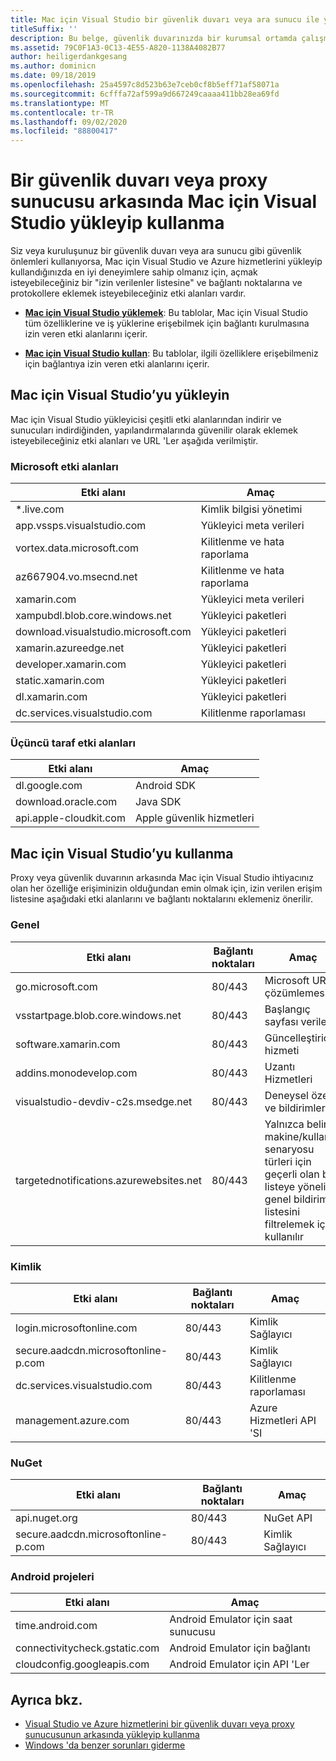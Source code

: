 ```yaml
---
title: Mac için Visual Studio bir güvenlik duvarı veya ara sunucu ile yükleyip kullanma
titleSuffix: ''
description: Bu belge, güvenlik duvarınızda bir kurumsal ortamda çalışmak üzere Mac için Visual Studio (ve Xamarin dahil iş yükleri) izin vermek için izin verilmesi gereken ana bilgisayarların bir listesini sağlar.
ms.assetid: 79C0F1A3-0C13-4E55-A820-1138A4082B77
author: heiligerdankgesang
ms.author: dominicn
ms.date: 09/18/2019
ms.openlocfilehash: 25a4597c8d523b63e7ceb0cf8b5eff71af58071a
ms.sourcegitcommit: 6cfffa72af599a9d667249caaaa411bb28ea69fd
ms.translationtype: MT
ms.contentlocale: tr-TR
ms.lasthandoff: 09/02/2020
ms.locfileid: "88800417"
---
```

# <a name="install-and-use-visual-studio-for-mac-behind-a-firewall-or-proxy-server"></a>Bir güvenlik duvarı veya proxy sunucusu arkasında Mac için Visual Studio yükleyip kullanma

Siz veya kuruluşunuz bir güvenlik duvarı veya ara sunucu gibi güvenlik önlemleri kullanıyorsa, Mac için Visual Studio ve Azure hizmetlerini yükleyip kullandığınızda en iyi deneyimlere sahip olmanız için, açmak isteyebileceğiniz bir "izin verilenler listesine" ve bağlantı noktalarına ve protokollere eklemek isteyebileceğiniz etki alanları vardır.

- [**Mac için Visual Studio yüklemek**](#install-visual-studio-for-mac): Bu tablolar, Mac için Visual Studio tüm özelliklerine ve iş yüklerine erişebilmek için bağlantı kurulmasına izin veren etki alanlarını içerir.

- [**Mac için Visual Studio kullan**](#use-visual-studio-for-mac): Bu tablolar, ilgili özelliklere erişebilmeniz için bağlantıya izin veren etki alanlarını içerir.

## <a name="install-visual-studio-for-mac"></a>Mac için Visual Studio’yu yükleyin

Mac için Visual Studio yükleyicisi çeşitli etki alanlarından indirir ve sunucuları indirdiğinden, yapılandırmalarında güvenilir olarak eklemek isteyebileceğiniz etki alanları ve URL 'Ler aşağıda verilmiştir.

### <a name="microsoft-domains"></a>Microsoft etki alanları

| Etki alanı| Amaç |
| ----------------------------------- |---------------------------|
| *.live.com| Kimlik bilgisi yönetimi |
| app.vssps.visualstudio.com| Yükleyici meta verileri|
| vortex.data.microsoft.com | Kilitlenme ve hata raporlama |
| az667904.vo.msecnd.net| Kilitlenme ve hata raporlama |
| xamarin.com | Yükleyici meta verileri|
| xampubdl.blob.core.windows.net| Yükleyici paketleri|
| download.visualstudio.microsoft.com | Yükleyici paketleri|
| xamarin.azureedge.net | Yükleyici paketleri|
| developer.xamarin.com | Yükleyici paketleri|
| static.xamarin.com | Yükleyici paketleri|
| dl.xamarin.com | Yükleyici paketleri|
| dc.services.visualstudio.com| Kilitlenme raporlaması |

### <a name="third-party-domains"></a>Üçüncü taraf etki alanları

| Etki alanı| Amaç |
| --------------------------|-------------------------|
| dl.google.com | Android SDK |
| download.oracle.com | Java SDK|
| api.apple-cloudkit.com| Apple güvenlik hizmetleri |

## <a name="use-visual-studio-for-mac"></a>Mac için Visual Studio’yu kullanma

Proxy veya güvenlik duvarının arkasında Mac için Visual Studio ihtiyacınız olan her özelliğe erişiminizin olduğundan emin olmak için, izin verilen erişim listesine aşağıdaki etki alanlarını ve bağlantı noktalarını eklemeniz önerilir.

### <a name="general"></a>Genel

| Etki alanı | Bağlantı noktaları|Amaç|
| ----------------------|------------------|------------------|
| go.microsoft.com | 80/443|Microsoft URL çözümlemesi |
| vsstartpage.blob.core.windows.net| 80/443| Başlangıç sayfası verileri|
| software.xamarin.com |  80/443|Güncelleştirici hizmeti|
| addins.monodevelop.com | 80/443| Uzantı Hizmetleri |
| visualstudio-devdiv-c2s.msedge.net | 80/443| Deneysel özellik ve bildirimler |
| targetednotifications.azurewebsites.net|  80/443| Yalnızca belirli makine/kullanım senaryosu türleri için geçerli olan bir listeye yönelik genel bildirim listesini filtrelemek için kullanılır|

### <a name="identity"></a>Kimlik

| Etki alanı | Bağlantı noktaları|Amaç|
| ----------------------|------------------|------------------|
| login.microsoftonline.com | 80/443| Kimlik Sağlayıcı|
| secure.aadcdn.microsoftonline-p.com | 80/443|Kimlik Sağlayıcı|
| dc.services.visualstudio.com| 80/443|Kilitlenme raporlaması|
| management.azure.com|80/443| Azure Hizmetleri API 'SI |

### <a name="nuget"></a>NuGet

| Etki alanı | Bağlantı noktaları|Amaç|
| ----------------------|------------------|------------------|
| api.nuget.org | 80/443|NuGet API|
| secure.aadcdn.microsoftonline-p.com |80/443| Kimlik Sağlayıcı|

### <a name="android-projects"></a>Android projeleri

| Etki alanı| Amaç|
| ------------------------------------|------------------------------------|
| time.android.com| Android Emulator için saat sunucusu |
| connectivitycheck.gstatic.com | Android Emulator için bağlantı|
| cloudconfig.googleapis.com| Android Emulator için API 'Ler|

## <a name="see-also"></a>Ayrıca bkz.

- [Visual Studio ve Azure hizmetlerini bir güvenlik duvarı veya proxy sunucusunun arkasında yükleyip kullanma](/visualstudio/install/install-and-use-visual-studio-behind-a-firewall-or-proxy-server)
- [Windows 'da benzer sorunları giderme](/visualstudio/install/troubleshooting-network-related-errors-in-visual-studio)
